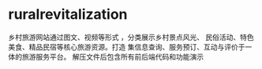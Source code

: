 # ruralrevitalization
乡村旅游网站通过图文、视频等形式 ，分类展示乡村景点风光、 民俗活动、特色美食、精品民宿等核心旅游资源。打造 集信息查询、服务预订、互动与评价于一体的旅游服务平台。
解压文件后包含所有前后端代码和功能演示
